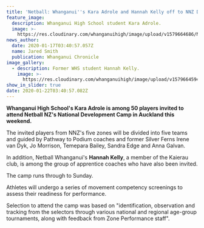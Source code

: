 ```yaml
---
title: 'Netball: Whanganui''s Kara Adrole and Hannah Kelly off to NNZ Development camp '
feature_image:
  description: Whanganui High School student Kara Adrole.
  image: >-
    https://res.cloudinary.com/whanganuihigh/image/upload/v1579664686/News/Kara_Adrole._Chron_17.1.20.jpg
news_author:
  date: 2020-01-17T03:40:57.057Z
  name: Jared Smith
  publication: Whanganui Chronicle
image_gallery:
  - description: Former WHS student Hannah Kelly.
    image: >-
      https://res.cloudinary.com/whanganuihigh/image/upload/v1579664594/News/Hannah_Kelly.ex._Chron_17.1.20.jpg
show_in_slider: true
date: 2020-01-22T03:40:57.082Z
---
```

**Whanganui High School's Kara Adrole is among 50 players invited to attend Netball NZ's National Development Camp in Auckland this weekend.**

The invited players from NNZ's five zones will be divided into five teams and guided by Pathway to Podium coaches and former Silver Ferns Irene van Dyk, Jo Morrison, Temepara Bailey, Sandra Edge and Anna Galvan.

In addition, Netball Whanganui's **Hannah Kelly**, a member of the Kaierau club, is among the group of apprentice coaches who have also been invited.

The camp runs through to Sunday.

Athletes will undergo a series of movement competency screenings to assess their readiness for performance.

Selection to attend the camp was based on "identification, observation and tracking from the selectors through various national and regional age-group tournaments, along with feedback from Zone Performance staff".
